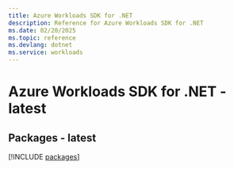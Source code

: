 ```yaml
---
title: Azure Workloads SDK for .NET
description: Reference for Azure Workloads SDK for .NET
ms.date: 02/20/2025
ms.topic: reference
ms.devlang: dotnet
ms.service: workloads
---
```

# Azure Workloads SDK for .NET - latest
## Packages - latest
[!INCLUDE [packages](workloads-index.md)]